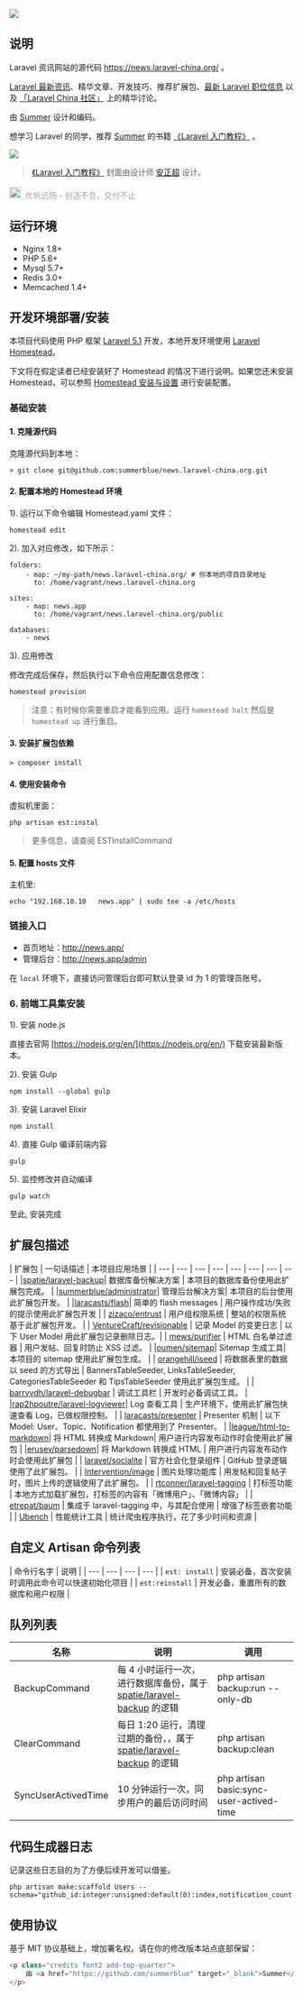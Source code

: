 ![](http://ww3.sinaimg.cn/large/6d86d850jw1fas8n2v9irj211e0x0n9c.jpg)

## 说明

Laravel 资讯网站的源代码 https://news.laravel-china.org/ 。

[Laravel 最新资讯](https://news.laravel-china.org/)、精华文章、开发技巧、推荐扩展包、[最新 Laravel 职位信息](https://laravel-china.org/categories/1) 以及 [「Laravel China 社区」](https://laravel-china.org/) 上的精华讨论。

由 [Summer](https://github.com/summerblue) 设计和编码。

想学习 Laravel 的同学，推荐 [Summer](https://github.com/summerblue) 的书籍 [《Laravel 入门教程》](https://laravel-china.org/topics/3383) 。

[![](http://ww1.sinaimg.cn/large/6d86d850gw1fao8va0fv0j208y0aw74v.jpg)](https://laravel-china.org/topics/3383)

> [《Laravel 入门教程》](https://laravel-china.org/topics/3383) 封面由设计师 [安正超](https://laravel-china.org/users/76) 设计。

<a href="http://estgroupe.com/" style="color:#a5a5a5">
      <img src="http://ww4.sinaimg.cn/large/6d86d850jw1fasan1tkn8j200k00k0sh.jpg" style="width: 20px;margin-right: 4px;margin-top: -4px;">
      <span style="margin-top: 7px;display: inline-block;">
        优帆远扬 - 创造不息，交付不止
      </span>
  </a>

## 运行环境

- Nginx 1.8+
- PHP 5.6+
- Mysql 5.7+
- Redis 3.0+
- Memcached 1.4+

## 开发环境部署/安装

本项目代码使用 PHP 框架 [Laravel 5.1](http://laravel-china.org/docs/5.1/) 开发，本地开发环境使用 [Laravel Homestead](http://laravel-china.org/docs/5.1/homestead)。

下文将在假定读者已经安装好了 Homestead 的情况下进行说明。如果您还未安装 Homestead，可以参照 [Homestead 安装与设置](http://laravel-china.org/docs/5.1/homestead#installation-and-setup) 进行安装配置。

### 基础安装

#### 1. 克隆源代码

克隆源代码到本地：

    > git clone git@github.com:summerblue/news.laravel-china.org.git

#### 2. 配置本地的 Homestead 环境

1). 运行以下命令编辑 Homestead.yaml 文件：

```shell
homestead edit
```

2). 加入对应修改，如下所示：

```
folders:
    - map: ~/my-path/news.laravel-china.org/ # 你本地的项目目录地址
      to: /home/vagrant/news.laravel-china.org

sites:
    - map: news.app
      to: /home/vagrant/news.laravel-china.org/public

databases:
    - news
```

3). 应用修改

修改完成后保存，然后执行以下命令应用配置信息修改：

```shell
homestead provision
```

> 注意：有时候你需要重启才能看到应用。运行 `homestead halt` 然后是 `homestead up` 进行重启。

#### 3. 安装扩展包依赖

    > composer install

#### 4. 使用安装命令

虚拟机里面：

```shell
php artisan est:instal
```

> 更多信息，请查阅 ESTInstallCommand

#### 5. 配置 hosts 文件

主机里:

    echo "192.168.10.10   news.app" | sudo tee -a /etc/hosts

### 链接入口

* 首页地址：http://news.app/
* 管理后台：http://news.app/admin

 在 `local` 环境下，直接访问管理后台即可默认登录 id 为 1 的管理员账号。

### 6. 前端工具集安装

1). 安装 node.js

直接去官网 [https://nodejs.org/en/](https://nodejs.org/en/) 下载安装最新版本。

2). 安装 Gulp

```shell
npm install --global gulp
```

3). 安装 Laravel Elixir

```shell
npm install
```

4). 直接 Gulp 编译前端内容

```shell
gulp
```

5). 监控修改并自动编译

```shell
gulp watch
```

至此, 安装完成


## 扩展包描述

| 扩展包 | 一句话描述 | 本项目应用场景 |
| --- | --- | --- | --- | --- | --- | --- | --- |
|[spatie/laravel-backup](https://github.com/spatie/laravel-backup)| 数据库备份解决方案 | 本项目的数据库备份使用此扩展包完成。 |
|[summerblue/administrator](https://github.com/summerblue/administrator)| 管理后台解决方案| 本项目的后台使用此扩展包开发。 |
|[laracasts/flash](https://packagist.org/packages/laracasts/flash)| 简单的 flash messages | 用户操作成功/失败的提示使用此扩展包开发 |
| [zizaco/entrust](https://github.com/Zizaco/entrust.git) | 用户组权限系统 | 整站的权限系统基于此扩展包开发。 |
| [VentureCraft/revisionable](https://github.com/VentureCraft/revisionable) | 记录 Model 的变更日志 | 以下 User Model 用此扩展包记录删除日志。|
| [mews/purifier](https://github.com/mewebstudio/Purifier) | HTML 白名单过滤器 | 用户发帖、回复时防止 XSS 过滤。 |
|[oumen/sitemap](https://github.com/RoumenDamianoff/laravel-sitemap)| Sitemap 生成工具| 本项目的 sitemap 使用此扩展包生成。 |
| [orangehill/iseed](https://github.com/orangehill/iseed) | 将数据表里的数据以 seed 的方式导出 | BannersTableSeeder, LinksTableSeeder, CategoriesTableSeeder 和 TipsTableSeeder 使用此扩展包生成。 |
| [barryvdh/laravel-debugbar](https://github.com/barryvdh/laravel-debugbar) | 调试工具栏 | 开发时必备调试工具。 |
|[rap2hpoutre/laravel-logviewer](https://github.com/rap2hpoutre/laravel-log-viewer)| Log 查看工具 | 生产环境下，使用此扩展包快速查看 Log，已做权限控制。 |
| [laracasts/presenter](https://github.com/laracasts/Presenter) | Presenter 机制 | 以下 Model: User、Topic、Notification 都使用到了 Presenter。 |
|[league/html-to-markdown](https://github.com/thephpleague/html-to-markdown)| 将 HTML 转换成 Markdown| 用户进行内容发布动作时会使用此扩展包 |
|[erusev/parsedown](https://github.com/erusev/parsedown)| 将 Markdown 转换成 HTML | 用户进行内容发布动作时会使用此扩展包 |
| [laravel/socialite](https://github.com/laravel/socialite) | 官方社会化登录组件 | GitHub 登录逻辑使用了此扩展包。 |
| [Intervention/image](https://github.com/Intervention/image) | 图片处理功能库 | 用发帖和回复帖子时，图片上传的逻辑使用了此扩展包。 |
| [rtconner/laravel-tagging](https://github.com/rtconner/laravel-tagging) | 打标签功能 | 本地方式加载扩展包，打标签的内容有「微博用户」、「微博内容」 |
| [etrepat/baum](https://github.com/etrepat/baum) | 集成于 laravel-tagging 中，与其配合使用 | 增强了标签嵌套功能 |
| [Ubench](https://github.com/devster/ubench) | 性能统计工具 | 统计爬虫程序执行，花了多少时间和资源 |
## 自定义 Artisan 命令列表

| 命令行名字 | 说明 |
| --- | --- | --- | --- |
| `est: install` | 安装必备，首次安装时调用此命令可以快速初始化项目 |
| `est:reinstall` | 开发必备，重置所有的数据库和用户权限 |

## 队列列表

| 名称 | 说明 | 调用 |
| --- | --- | --- |
| BackupCommand | 每 4 小时运行一次，进行数据库备份，属于 [spatie/laravel-backup](https://github.com/spatie/laravel-backup) 的逻辑 | php artisan backup:run --only-db|
| ClearCommand | 每日 1:20 运行，清理过期的备份，，属于 [spatie/laravel-backup](https://github.com/spatie/laravel-backup) 的逻辑 | php artisan backup:clean |
| SyncUserActivedTime | 10 分钟运行一次，同步用户的最后访问时间 | php artisan basic:sync-user-actived-time |

## 代码生成器日志

记录这些日志目的为了方便后续开发可以借鉴。

```shell
php artisan make:scaffold Users --schema="github_id:integer:unsigned:default(0):index,notification_count:integer:unsigned:default(0):index,name:string:index,remember_token:string:nullable,image_url:string:nullable,verification_token:string:nullable,phone:string:nullable:index,email:string:nullable:index,real_name:string:nullable,avatar:string,wechat_openid:string:nullable:index,wechat_unionid:string:nullable:index,weibo_id:string:nullable:index,register_source:string:nullable:index,name:string:index:index"
```

## 使用协议

基于 MIT 协议基础上，增加署名权。请在你的修改版本站点底部保留：

```php
<p class="credits font2 add-top-quarter">
    由 <a href="https://github.com/summerblue" target="_blank">Summer</a> 设计与编码。
</p>
```
